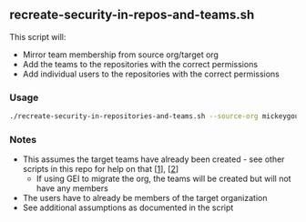 ## recreate-security-in-repos-and-teams.sh

This script will:

- Mirror team membership from source org/target org
- Add the teams to the repositories with the correct permissions
- Add individual users to the repositories with the correct permissions

### Usage

```bash
./recreate-security-in-repositories-and-teams.sh --source-org mickeygoussetorg --target-org mickeygoussetpleaseworkmigrationorg --team-mapping-file team_mappings.csv --repo-mapping-file repo_mappings.csv
```

### Notes

- This assumes the target teams have already been created - see other scripts in this repo for help on that [[1](https://github.com/mickeygousset/github-misc-scripts/tree/main/gh-cli#parent-organization-teamssh)], [[2](https://github.com/mickeygousset/github-misc-scripts/tree/main/gh-cli#create-teams-from-listsh)]
  - If using GEI to migrate the org, the teams will be created but will not have any members
- The users have to already be members of the target organization
- See additional assumptions as documented in the script
